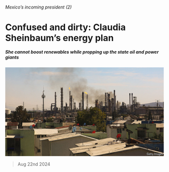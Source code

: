###### Mexico’s incoming president (2)

# Confused and dirty: Claudia Sheinbaum’s energy plan 

##### She cannot boost renewables while propping up the state oil and power giants 

![image](images/20240824_AMP002.jpg) 

> Aug 22nd 2024 


